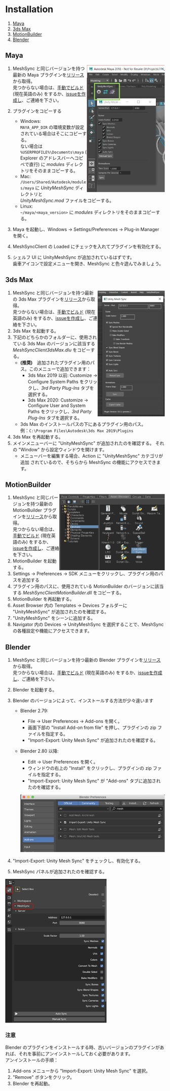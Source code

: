 # Installation

1. [Maya](#maya)
1. [3ds Max](#3ds-max)
1. [MotionBuilder](#motionbuilder)
1. [Blender](#blender)

## Maya

<img align="right" src="../Images/MeshSyncClientMaya.png" height=400>

1. MeshSync と同じバージョンを持つ最新の Maya プラグインを[リリース](https://github.com/Unity-Technologies/MeshSyncDCCPlugin/releases)から取得。  
   見つからない場合は、[手動でビルド](../en/BuildDCCPlugins.md) (現在英語のみ) をするか、[issueを作成し](https://github.com/Unity-Technologies/MeshSyncDCCPlugin/issues/new)、ご連絡を下さい。
1. プラグインをコピーする
   - Windows:   
     `MAYA_APP_DIR` の環境変数が設定されている場合はそこにコピーする。  
     ない場合は `%USERPROFILE%\Documents\maya` ( Explorer のアドレスバーへコピペで直行) に *modules* ディレクトリをそのままコピーする。
   - Mac:   
     `/Users/Shared/Autodesk/modules/maya` に *UnityMeshSync* ディレクトリと *UnityMeshSync.mod* ファイルをコピーする。
   - Linux:   
     `~/maya/<maya_version>` に *modules* ディレクトリをそのままコピーする。  

1. Maya を起動し、Windows -> Settings/Preferences -> Plug-in Manager を開く。
1. MeshSyncClient の Loaded にチェックを入れてプラグインを有効化する。
1. シェルフ UI に UnityMeshSync が追加されているはずです。  
   歯車アイコンで設定メニューを開き、MeshSync と色々遊んでみましょう。

## 3ds Max

<img align="right" src="../Images/MeshSyncClient3dsMax.png" height=400>

1. MeshSync と同じバージョンを持つ最新の 3ds Max プラグインを[リリース](https://github.com/Unity-Technologies/MeshSyncDCCPlugin/releases)から取得。  
   見つからない場合は、[手動でビルド](../en/BuildDCCPlugins.md) (現在英語のみ) をするか、[issueを作成し](https://github.com/Unity-Technologies/MeshSyncDCCPlugin/issues/new)、ご連絡を下さい。
1. 3ds Max を起動する。
1. 下記のどちらかのフォルダーに、使用されている 3ds Max のバージョンに該当する *MeshSyncClient3dsMax.dlu* をコピーする。
   - **(推奨)**　追加されたプラグイン用のパス。このメニューで追加できます：
     * 3ds Max 2019 以前: Customize -> Configure System Paths をクリックし、*3rd Party Plug-Ins* タブを選択する。
     * 3ds Max 2020: Customize -> Configure User and System Paths をクリックし、*3rd Party Plug-Ins* タブを選択する。
   - 3ds Max のインストールパスの下にあるプラグイン用のパス。  
     例：`C:\Program Files\Autodesk\3ds Max 2019\Plugins`
1. 3ds Max を再起動する。
1. メインメニューバーに "UnityMeshSync" が追加されたのを確認する。
   それの "Window" から設定ウィンドウを開けます。
   - メニューバーを編集する場合、Action に "UnityMeshSync" カテゴリが追加
     されているので、そちらから MeshSync の機能にアクセスできます。

## MotionBuilder


<img align="right" src="../Images/MeshSyncClientMotionBuilder.png" height=240>

1. MeshSync と同じバージョンを持つ最新の MotionBuilder プラグインを[リリース](https://github.com/Unity-Technologies/MeshSyncDCCPlugin/releases)から取得。  
   見つからない場合は、[手動でビルド](../en/BuildDCCPlugins.md) (現在英語のみ) をするか、[issueを作成し](https://github.com/Unity-Technologies/MeshSyncDCCPlugin/issues/new)、ご連絡を下さい。
1. MotionBuilder を起動する。
1. Settings -> Preferences -> SDK メニューをクリックし、プラグイン用のパスを追加する 
1. プラグイン用のパスに、使用されている MotionBuilder のバージョンに該当する *MeshSyncClientMotionBuilder.dll* をコピーする。
1. MotionBuilder を再起動する。
1. Asset Browser 内の Templates -> Devices フォルダーに "UnityMeshSync" が追加されたのを確認する。
1. "UnityMeshSync" をシーンに追加する。
1. Navigator 内の Devices -> UnityMeshSync を選択することで、MeshSync の各種設定や機能にアクセスできます。 

## Blender
   
1. MeshSync と同じバージョンを持つ最新の Blender プラグインを[リリース](https://github.com/Unity-Technologies/MeshSyncDCCPlugin/releases)から取得。  
   見つからない場合は、[手動でビルド](../en/BuildDCCPlugins.md) (現在英語のみ) をするか、[issueを作成し](https://github.com/Unity-Technologies/MeshSyncDCCPlugin/issues/new)、ご連絡を下さい。

1. Blender を起動する。
1. Blender のバージョンによって、インストールする方法が少々違います
   - Blender 2.79:
     * File -> User Preferences -> Add-ons を開く。
     * 画面下部の "Install Add-on from file" を押し、プラグインの zip ファイルを指定する。
     * "Import-Export: Unity Mesh Sync" が追加されたのを確認する。        
   - Blender 2.80 以降:
     * Edit -> User Preferences を開く。 
     * ウィンドウの右上の "Install" をクリックし、プラグインの zip ファイルを指定する。
     * "Import-Export: Unity Mesh Sync" が "Add-ons" タブに追加されたのを確認する。

     ![MeshSyncClientBlender_Installation](../Images/MeshSyncClientBlender_Installation.png)

1. "Import-Export: Unity Mesh Sync" をチェックし、有効化する。 
1. MeshSync パネルが追加されたのを確認する。
  
![MeshSyncClientBlender](../Images/MeshSyncClientBlender.png)
   
  
### 注意

Blender のプラグインをインストールする時、古いバージョンのプラグインがあれば、それを事前にアンインストールしておく必要があります。  
アンインストールの手順：

1. Add-ons メニューから "Import-Export: Unity Mesh Sync" を選択。
1. "Remove" ボタンをクリック。
1. Blender を再起動。
  
